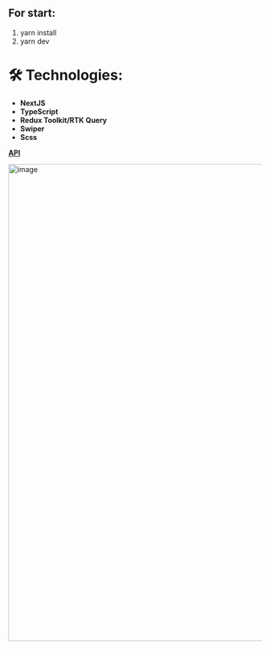 ## For start:
1. yarn install
2. yarn dev

# 🛠 Technologies:

- **NextJS**
- **TypeScript**
- **Redux Toolkit/RTK Query** 
- **Swiper** 
- **Scss**

**[API](https://developer.themoviedb.org/docs/getting-started)**

<img width="949" alt="image" src="https://github.com/warning11223/DFA-MEDIA-test/assets/70014989/867d3bcd-62de-43c9-8a0a-bc7001b10154">
